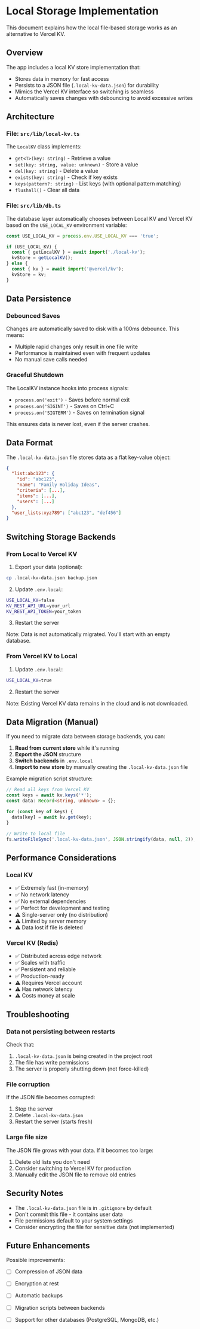 # Local Storage Implementation

This document explains how the local file-based storage works as an alternative to Vercel KV.

## Overview

The app includes a local KV store implementation that:
- Stores data in memory for fast access
- Persists to a JSON file (`.local-kv-data.json`) for durability
- Mimics the Vercel KV interface so switching is seamless
- Automatically saves changes with debouncing to avoid excessive writes

## Architecture

### File: `src/lib/local-kv.ts`

The `LocalKV` class implements:
- `get<T>(key: string)` - Retrieve a value
- `set(key: string, value: unknown)` - Store a value
- `del(key: string)` - Delete a value
- `exists(key: string)` - Check if key exists
- `keys(pattern?: string)` - List keys (with optional pattern matching)
- `flushall()` - Clear all data

### File: `src/lib/db.ts`

The database layer automatically chooses between Local KV and Vercel KV based on the `USE_LOCAL_KV` environment variable:

```typescript
const USE_LOCAL_KV = process.env.USE_LOCAL_KV === 'true';

if (USE_LOCAL_KV) {
  const { getLocalKV } = await import('./local-kv');
  kvStore = getLocalKV();
} else {
  const { kv } = await import('@vercel/kv');
  kvStore = kv;
}
```

## Data Persistence

### Debounced Saves
Changes are automatically saved to disk with a 100ms debounce. This means:
- Multiple rapid changes only result in one file write
- Performance is maintained even with frequent updates
- No manual save calls needed

### Graceful Shutdown
The LocalKV instance hooks into process signals:
- `process.on('exit')` - Saves before normal exit
- `process.on('SIGINT')` - Saves on Ctrl+C
- `process.on('SIGTERM')` - Saves on termination signal

This ensures data is never lost, even if the server crashes.

## Data Format

The `.local-kv-data.json` file stores data as a flat key-value object:

```json
{
  "list:abc123": {
    "id": "abc123",
    "name": "Family Holiday Ideas",
    "criteria": [...],
    "items": [...],
    "users": [...]
  },
  "user_lists:xyz789": ["abc123", "def456"]
}
```

## Switching Storage Backends

### From Local to Vercel KV

1. Export your data (optional):
```bash
cp .local-kv-data.json backup.json
```

2. Update `.env.local`:
```bash
USE_LOCAL_KV=false
KV_REST_API_URL=your_url
KV_REST_API_TOKEN=your_token
```

3. Restart the server

Note: Data is not automatically migrated. You'll start with an empty database.

### From Vercel KV to Local

1. Update `.env.local`:
```bash
USE_LOCAL_KV=true
```

2. Restart the server

Note: Existing Vercel KV data remains in the cloud and is not downloaded.

## Data Migration (Manual)

If you need to migrate data between storage backends, you can:

1. **Read from current store** while it's running
2. **Export the JSON** structure
3. **Switch backends** in `.env.local`
4. **Import to new store** by manually creating the `.local-kv-data.json` file

Example migration script structure:
```typescript
// Read all keys from Vercel KV
const keys = await kv.keys('*');
const data: Record<string, unknown> = {};

for (const key of keys) {
  data[key] = await kv.get(key);
}

// Write to local file
fs.writeFileSync('.local-kv-data.json', JSON.stringify(data, null, 2));
```

## Performance Considerations

### Local KV
- ✅ Extremely fast (in-memory)
- ✅ No network latency
- ✅ No external dependencies
- ✅ Perfect for development and testing
- ⚠️ Single-server only (no distribution)
- ⚠️ Limited by server memory
- ⚠️ Data lost if file is deleted

### Vercel KV (Redis)
- ✅ Distributed across edge network
- ✅ Scales with traffic
- ✅ Persistent and reliable
- ✅ Production-ready
- ⚠️ Requires Vercel account
- ⚠️ Has network latency
- ⚠️ Costs money at scale

## Troubleshooting

### Data not persisting between restarts

Check that:
1. `.local-kv-data.json` is being created in the project root
2. The file has write permissions
3. The server is properly shutting down (not force-killed)

### File corruption

If the JSON file becomes corrupted:
1. Stop the server
2. Delete `.local-kv-data.json`
3. Restart the server (starts fresh)

### Large file size

The JSON file grows with your data. If it becomes too large:
1. Delete old lists you don't need
2. Consider switching to Vercel KV for production
3. Manually edit the JSON file to remove old entries

## Security Notes

- The `.local-kv-data.json` file is in `.gitignore` by default
- Don't commit this file - it contains user data
- File permissions default to your system settings
- Consider encrypting the file for sensitive data (not implemented)

## Future Enhancements

Possible improvements:
- [ ] Compression of JSON data
- [ ] Encryption at rest
- [ ] Automatic backups
- [ ] Migration scripts between backends
- [ ] Support for other databases (PostgreSQL, MongoDB, etc.)

